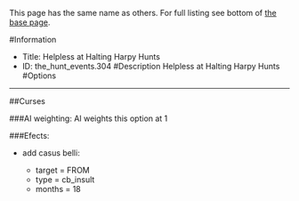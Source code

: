 This page has the same name as others. For full listing see bottom of [the base page](helpless_at_halting_harpy_hunts2.md).

#Information
 - Title: Helpless at Halting Harpy Hunts
 - ID: the_hunt_events.304
#Description
Helpless at Halting Harpy Hunts
#Options

___
##Curses

###AI weighting:
AI weights this option at 1


###Efects:<ul><li>add casus belli:</li><ul><li>target = FROM</li><li>type = cb_insult</li><li>months = 18</li></ul></ul>
